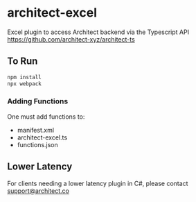 # architect-excel
Excel plugin to access Architect backend via the Typescript API
https://github.com/architect-xyz/architect-ts



## To Run


```bash
npm install
npx webpack
```

### Adding Functions

One must add functions to:
- manifest.xml
- architect-excel.ts
- functions.json



## Lower Latency
For clients needing a lower latency plugin in C#, please contact support@architect.co